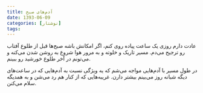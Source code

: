 ```yaml
---
title: آدم‌های صبح
date: 1393-06-09
categories: [نوشتار]
tags:
---
```


عادت دارم روزی یک ساعت پیاده روی کنم، اگر امکانش باشه صبح‌ها قبل از طلوع آفتاب رو ترجیح می‌دم. مسیر تاریک و خلوته و به مرور هوا شروع به روشن شدن می‌کنه و می‌تونم در آخر طلوع خورشید رو ببینم.

در طول مسیر با آدم‌هایی مواجه می‌شم که یه ویژگی نسبت به آدم‌هایی که در ساعت‌های دیگه شبانه روز می‌بینم بیشتر دارن. غریبه‌هایی که از کنار هم رد می‌شن و به همدیگه سلام می‌کنن.
